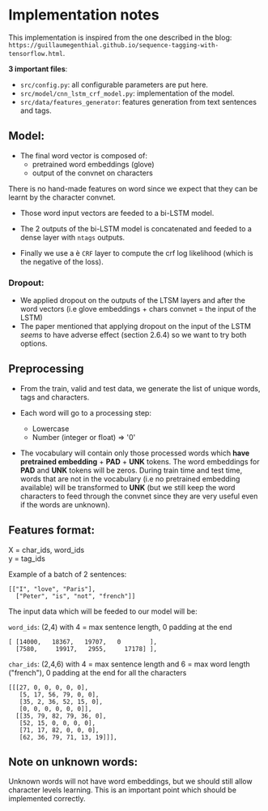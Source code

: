# Implementation notes

This implementation is inspired from the one described in the blog: `https://guillaumegenthial.github.io/sequence-tagging-with-tensorflow.html`.

**3 important files**:
- `src/config.py`: all configurable parameters are put here.
- `src/model/cnn_lstm_crf_model.py`: implementation of the model.
- `src/data/features_generator`: features generation from text sentences and tags.

## Model:
- The final word vector is composed of:
    - pretrained word embeddings (glove)
    - output of the convnet on characters
    
There is no hand-made features on word since we expect that they can be learnt by the character convnet.

- Those word input vectors are feeded to a bi-LSTM model.

- The 2 outputs of the bi-LSTM model is concatenated and feeded to a dense layer with `ntags` outputs.

- Finally we use a è `CRF` layer to compute the crf log likelihood (which is the negative of the loss).

### Dropout:

- We applied dropout on the outputs of the LTSM layers and after the word vectors (i.e glove embeddings + chars convnet = the input of the LSTM)
- The paper mentioned that applying dropout on the input of the LSTM *seems* to have adverse effect (section 2.6.4) so we want to try both options.

## Preprocessing

- From the train, valid and test data, we generate the list of unique words, tags and characters. 

- Each word will go to a processing step:
    - Lowercase
    - Number (integer or float) ⇒ '0'
    
- The vocabulary will contain only those processed words which **have pretrained embedding** + __PAD__ + __UNK__ tokens. The word embeddings for __PAD__ and __UNK__ tokens will be zeros. During train time and test time, words that are not in the vocabulary (i.e no pretrained embedding available) will be transformed to __UNK__ (but we still keep the word characters to feed through the convnet since they are very useful even if the words are unknown).

## Features format:

X = char_ids, word_ids  
y = tag_ids


Example of a batch of 2 sentences:

```
[["I", "love", "Paris"], 
  ["Peter", "is", "not", "french"]]
```

The input data which will be feeded to our model will be:

`word_ids`: (2,4) with 4 = max sentence length, 0 padding at the end

```
[ [14000,   18367,   19707,   0        ],
  [7580,     19917,   2955,     17178] ],
```

`char_ids`:  (2,4,6)  with 4 = max sentence length and 6 = max word length ("french"), 0 padding at the end for all the characters 

```
[[[27, 0, 0, 0, 0, 0],
   [5, 17, 56, 79, 0, 0],
   [35, 2, 36, 52, 15, 0],
   [0, 0, 0, 0, 0, 0]],
  [[35, 79, 82, 79, 36, 0],
   [52, 15, 0, 0, 0, 0],
   [71, 17, 82, 0, 0, 0],
   [62, 36, 79, 71, 13, 19]]],
```

## Note on unknown words:

Unknown words will not have word embeddings, but we should still allow character levels learning. This is an important point which should be implemented correctly.